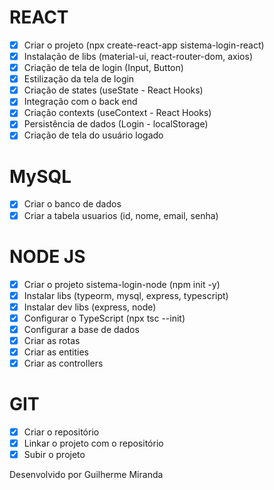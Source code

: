 # REACT

-   [x] Criar o projeto (npx create-react-app sistema-login-react)
-   [x] Instalação de libs (material-ui, react-router-dom, axios)
-   [x] Criação de tela de login (Input, Button)
-   [x] Estilização da tela de login
-   [x] Criação de states (useState - React Hooks)
-   [x] Integração com o back end
-   [x] Criação contexts (useContext - React Hooks)
-   [x] Persistência de dados (Login - localStorage)
-   [x] Criação de tela do usuário logado

# MySQL

-   [x] Criar o banco de dados
-   [x] Criar a tabela usuarios (id, nome, email, senha)

# NODE JS

-   [x] Criar o projeto sistema-login-node (npm init -y)
-   [x] Instalar libs (typeorm, mysql, express, typescript)
-   [x] Instalar dev libs (express, node)
-   [x] Configurar o TypeScript (npx tsc --init)
-   [x] Configurar a base de dados
-   [x] Criar as rotas
-   [x] Criar as entities
-   [x] Criar as controllers

# GIT

-   [x] Criar o repositório
-   [x] Linkar o projeto com o repositório
-   [x] Subir o projeto

Desenvolvido por Guilherme Miranda
